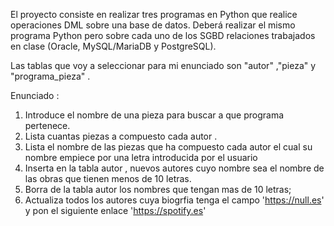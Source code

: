 El proyecto consiste en realizar tres programas en Python que realice operaciones DML sobre una base de datos. Deberá realizar el mismo programa Python pero sobre cada uno de los SGBD relaciones trabajados en clase (Oracle, MySQL/MariaDB y PostgreSQL).

Las tablas que voy a seleccionar para mi enunciado son "autor" ,"pieza" y "programa_pieza" .

Enunciado :
1. Introduce el nombre de una pieza para buscar a que programa pertenece.
2. Lista cuantas piezas a compuesto cada autor .
3. Lista el nombre de las piezas que ha compuesto cada autor el cual su nombre empiece por una letra introducida por el usuario
4. Inserta en la tabla autor , nuevos autores cuyo nombre sea el nombre de las obras que tienen menos de 10 letras.
5. Borra de la tabla autor los nombres que tengan mas de 10 letras;
6. Actualiza todos los autores cuya biogrfia tenga el campo 'https://null.es' y pon el siguiente enlace 'https://spotify.es'
